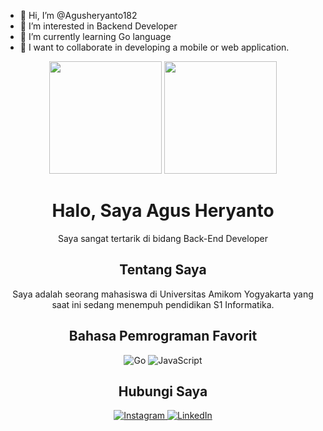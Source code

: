 - 👋 Hi, I’m @Agusheryanto182
- 👀 I’m interested in Backend Developer
- 🌱 I’m currently learning Go language
- 💞️ I want to collaborate in developing a mobile or web application.

<p align="center">
  <img height="180em" src="https://github-readme-stats.vercel.app/api?username=agusheryanto182&show_icons=true&theme=dark&include_all_commits=true&count_private=true"/>
  <img height="180em" src="https://github-readme-stats.vercel.app/api/top-langs/?username=agusheryanto182&layout=compact&langs_count=8&theme=dark"/>
</p>

<h1 align="center">Halo, Saya Agus Heryanto</h1>
<p align="center">Saya sangat tertarik di bidang Back-End Developer</p>

<h2 align="center">Tentang Saya</h2>
<p align="center">
Saya adalah seorang mahasiswa di Universitas Amikom Yogyakarta yang saat ini sedang menempuh pendidikan S1 Informatika. 
</p>

<h2 align="center">Bahasa Pemrograman Favorit</h2>
<p align="center">
  <img src="https://img.shields.io/badge/Go-00ADD8?style=for-the-badge&logo=go&logoColor=white" alt="Go">
  <img src="https://img.shields.io/badge/JavaScript-F7DF1E?style=for-the-badge&logo=javascript&logoColor=black" alt="JavaScript">
</p>

<h2 align="center">Hubungi Saya</h2>
<p align="center">
  <a href="https://www.instagram.com/nama_akun_instagram/">
  <img src="https://img.shields.io/badge/Instagram-E4405F?style=for-the-badge&logo=instagram&logoColor=white" alt="Instagram">
</a>
  <a href="https://www.linkedin.com/in/agusheryanto182/">
    <img src="https://img.shields.io/badge/LinkedIn-0077B5?style=for-the-badge&logo=linkedin&logoColor=white" alt="LinkedIn">
  </a>
</p>


